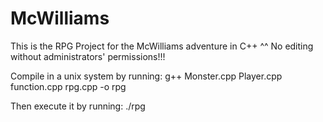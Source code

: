 McWilliams
==========
This is the RPG Project for the McWilliams adventure in C++ ^^
No editing without administrators' permissions!!!


Compile in a unix system by running: g++ Monster.cpp Player.cpp function.cpp rpg.cpp -o rpg

Then execute it by running: ./rpg

